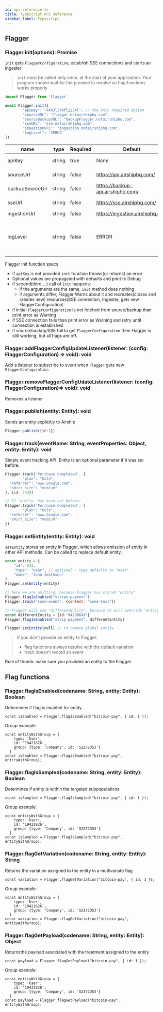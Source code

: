 ```yaml
---
id: api-reference-ts
title: TypeScript API Reference
sidebar_label: Typescript
---
```


## Flagger
### Flagger.init(options): Promise<FlaggerInstance>

`init` gets `FlaggerConfiguration`, establish SSE connections and starts an ingester

> `init` must be called only once, at the start of your application. Your program should wait for the promise to resolve so flag functions works properly

```javascript
import Flagger from 'flagger'

await Flagger.init({
        "apiKey": "k4k3llrkfl2234l", // the only required option
        "sourceURL": "flagger.notairshiphq.com",
        "sourceBackupURL": "backupFlagger.notairshiphq.com",
        "sseURL": "sse.notairshiphq.com",
        "ingestionURL": "ingestion.notairshiphq.com",
        "logLevel": 'DEBUG'
})
```

| name            | type   | Required | Default                           | Description                                                                                             |
| --------------- | ------ | -------- | --------------------------------- | ------------------------------------------------------------------------------------------------------- |
| apiKey          | string | true     | None                              | API key to an environment                                                                               |
| sourceUrl       | string | false    | https://api.airshiphq.com/        | URL to get FlaggerConfiguration                                                                         |
| backupSourceUrl | string | false    | https://backup-api.airshiphq.com/ | backup URL to get FlaggerConfiguration                                                                  |
| sseUrl          | string | false    | https://sse.airshiphq.com/        | URL for real-time updates via sse                                                                       |
| ingestionUrl    | string | false    | https://ingestion.airshiphq.com   | URL for ingestion                                                                                       |
| logLevel        | string | false    | ERROR                             | set up log level: ERROR, WARN, DEBUG. Debug is the most verbose level and includes all Network requests |

Flagger init function specs
- If `apiKey` is not provided `init` function throws(or returns) an error
- Optional values are propagated with defaults and print to Debug
- if second(third …) call of `init` happens:
    - if the arguments are the same, `init` method does nothing
    - if arguments differ, Flagger Warns about it and recreates(closes and creates new) resources(SSE connection, Ingester, gets new FlaggerConfiguration).
- if initial `FlaggerConfiguration` is not fetched from source/backup than print error as Warning
- if SSE connection fails than print error as Warning and retry until connection is established
- if source/backup/SSE fail to get `FlaggerConfiguration` then Flagger is still working, but all flags are off.


### Flagger.addFlaggerConfigUpdateListener(listener: (config: FlaggerConfiguration) ⇒ void): void

Add a listener to subscribe to event when `Flagger` gets new `FlaggerConfiguration`
### Flagger.removeFlaggerConfigUdateListener(listener: (config: FlaggerConfiguration)⇒ void): void

Removes a listener

### Flagger.publish(entity: Entity): void

Sends an entity explicitly to Airship

```javascript
Flagger.publish({id:1})
```


### Flagger.track(eventName: String, eventProperties: Object, entity: Entity): void

Simple event tracking API.
Entity is an optional parameter if it was set before.

```javascript
Flagger.track('Purchase Completed', {
        "plan": "Gold",
  "referrer": "www.Google.com",
  "shirt_size": "medium"
}, {id: 543})

// If `entity` has been set before:
Flagger.track('Purchase Completed', {
        "plan": "Gold",
  "referrer": "www.Google.com",
  "shirt_size": "medium"
})
```

### Flagger.setEntity(entity: Entity): void

`setEntity` stores an entity in Flagger, which allows omission of entity in other API methods. 
Can be called to replace default entity.

```javascript
const entity = {
    "id": 543,
    "type": "User", // optional - type defaults to "User"
    "name": "John Smithson"
}
Flagger.setEntity(entity)

// here we are omitting, because Flagger has stored "entity"
Flagger.flagIsEnabled("stripe-payment")  
Flagger.track("some-event", {content: "some-text"})

// Flagger will use "differentEntity", because it will override "entity"
const differentEntity = {id:"94239643"}
Flagger.flagIsEnabled("strip-payment", differentEntity) 

Flagger.setEntity(null) // to remove global entity
```

>If you don't provide an entity to Flagger:
>- flag functions always resolve with the default variation
>- track doesn't record an event

Rule of thumb: make sure you provided an entity to the Flagger

## Flag functions
### Flagger.flagIsEnabled(codename: String, entity: Entity): Boolean

Determines if flag is enabled for entity.

    const isEnabled = Flagger.flagIsEnabled("bitcoin-pay", { id: 1 });

Group example:

    const entityWithGroup = {
        type: 'User',
        id: '19421826',
        group: {type: 'Company', id: '52272353'}
      }
    const isEnabled = Flagger.flagisEnabled("bitcoin-pay", entityWithGroup);



### Flagger.flagIsSampled(codename: String, entity: Entity): Boolean

Determines if entity is within the targeted subpopulations

    const isSampled = Flagger.flagIsSampled("bitcoin-pay", { id: 1 });

Group example:

    const entityWithGroup = {
        type: 'User',
        id: '19421826',
        group: {type: 'Company', id: '52272353'}
      }
    const isSampled = Flagger.flagIsSampled("bitcoin-pay", entityWithGroup);


### Flagger.flagGetVariation(codename: String, entity: Entity): String

Returns the variation assigned to the entity in a multivariate flag

    const variation = Flagger.flagGetVariation("bitcoin-pay", { id: 1 });

Group example:

    const entityWithGroup = {
        type: 'User',
        id: '19421826',
        group: {type: 'Company', id: '52272353'}
      }
    const variation = Flagger.flagGetVariation("bitcoin-pay", entityWithGroup);



### Flagger.flagGetPayload(codename: String, entity: Entity): Object

Returnsthe payload associated with the treatment assigned to the entity

    const payload = Flagger.flagGetPayload("bitcoin-pay", { id: 1 });

Group example:

    const entityWithGroup = {
        type: 'User',
        id: '19421826',
        group: {type: 'Company', id: '52272353'}
      }
    const payload = Flagger.flagGetPayload("bitcoin-pay", entityWithGroup);